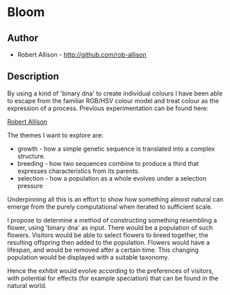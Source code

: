 # Bloom

## Author
* Robert Allison - http://github.com/rob-allison

## Description
By using a kind of 'binary dna' to create individual colours I have been able to escape from the familiar RGB/HSV colour model and treat colour as the expression of a process. Previous experimentation can be found here:

[Robert Allison](http://www.robertallison.co.uk "Robert Allison")

The themes I want to explore are:
* growth - how a simple genetic sequence is translated into a complex structure.
* breeding - how two sequences combine to produce a third that expresses characteristics from its parents.
* selection - how a population as a whole evolves under a selection pressure

Underpinning all this is an effort to show how something almost natural can emerge from the purely computational when iterated to sufficient scale.

I propose to determine a method of constructing something resembling a flower, using 'binary dna' as input. There would be a population of such flowers. Visitors would be able to select flowers to breed together, the resulting offspring then added to the population. Flowers would have a lifespan, and would be removed after a certain time. This changing population would be displayed with a suitable taxonomy.

Hence the exhibit would evolve according to the preferences of visitors, with potential for effects (for example speciation) that can be found in the natural world. 
